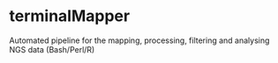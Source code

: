# terminalMapper
Automated pipeline for the mapping, processing, filtering and analysing NGS data (Bash/Perl/R)
